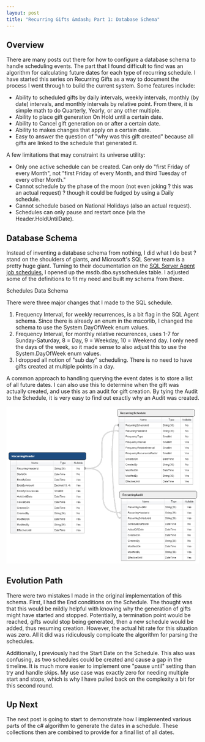```yaml
---
layout: post
title: "Recurring Gifts &mdash; Part 1: Database Schema"
---
```


## Overview

There are many posts out there for how to configure a database schema to handle scheduling events. The part that I found difficult to
find was an algorithm for calculating future dates for each type of recurring schedule. I have started this series on Recurring Gifts
as a way to document the process I went through to build the current system. Some features include:

- Ability to scheduled gifts by daily intervals, weekly intervals, monthly (by date) intervals, and monthly intervals by relative point. From there, it is simple math to do Quarterly, Yearly, or any other multiple.
- Ability to place gift generation On Hold until a certain date.
- Ability to Cancel gift generation on or after a certain date.
- Ability to makes changes that apply on a certain date.
- Easy to answer the question of "why was this gift created" because all gifts are linked to the schedule that generated it.

A few limitations that may constraint its universe utility:

- Only one active schedule can be created. Can only do "first Friday of every Month", not "first Friday of every Month, and third Tuesday of every other Month."
- Cannot schedule by the phase of the moon (not even joking ? this was an actual request) ? though it could be fudged by using a Daily schedule.
- Cannot schedule based on National Holidays (also an actual request).
- Schedules can only pause and restart once (via the Header.HoldUntilDate).

## Database Schema

Instead of inventing a database schema from nothing, I did what I do best ? stand on the shoulders of giants, and Microsoft's SQL Server team
is a pretty huge giant. Turning to their documentation on the [SQL Server Agent job schedules](https://msdn.microsoft.com/en-us/library/ms178644.aspx),
I opened up the msdb.dbo.sysschedules table. I adjusted some of the definitions to fit my need and built my schema from there.

Schedules Data Schema

There were three major changes that I made to the SQL schedule.

1. Frequency Interval, for weekly recurrences, is a bit flag in the SQL Agent schema. Since there is already an enum in the mscorlib, I changed the schema to use the System.DayOfWeek enum values.
1. Frequency Interval, for monthly relative recurrences, uses 1-7 for Sunday-Saturday, 8 = Day, 9 = Weekday, 10 = Weekend day. I only need the days of the week, so it made sense to also adjust this to use the System.DayOfWeek enum values.
1. I dropped all notion of "sub day" scheduling. There is no need to have gifts created at multiple points in a day.

A common approach to handling querying the event dates is to store a list of all future dates. I can also use this to determine when
the gift was actually created, and use this as an audit for gift creation. By tying the Audit to the Schedule, it is very easy to find
out exactly why an Audit was created.

![Recurring Schema](/images/recurring-schema.png)

## Evolution Path

There were two mistakes I made in the original implementation of this schema. First, I had the End conditions on the Schedule.
The thought was that this would be mildly helpful with knowing why the generation of gifts might have started and stopped. Potentially,
a termination point would be reached, gifts would stop being generated, then a new schedule would be added, thus resuming creation.
However, the actual hit rate for this situation was zero. All it did was ridiculously complicate the algorithm for parsing the schedules.

Additionally, I previously had the Start Date on the Schedule. This also was confusing, as two schedules could be created and cause a
gap in the timeline. It is much more easier to implement one "pause until" setting than try and handle skips. My use case was exactly zero
for needing multiple start and stops, which is why I have pulled back on the complexity a bit for this second round.

## Up Next

The next post is going to start to demonstrate how I implemented various parts of the c# algorithm to generate the dates in a schedule.
These collections then are combined to provide for a final list of all dates.